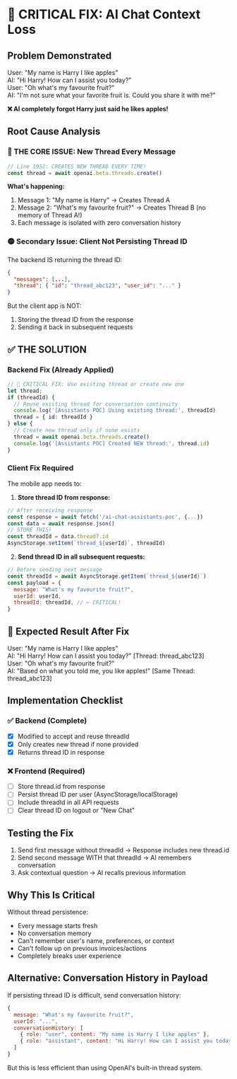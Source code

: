 # 🚨 CRITICAL FIX: AI Chat Context Loss

## Problem Demonstrated
User: "My name is Harry I like apples"  
AI: "Hi Harry! How can I assist you today?"  
User: "Oh what's my favourite fruit?"  
AI: "I'm not sure what your favorite fruit is. Could you share it with me?"  

**❌ AI completely forgot Harry just said he likes apples!**

## Root Cause Analysis

### 🔴 THE CORE ISSUE: New Thread Every Message

```typescript
// Line 1932: CREATES NEW THREAD EVERY TIME!
const thread = await openai.beta.threads.create()
```

**What's happening:**
1. Message 1: "My name is Harry" → Creates Thread A
2. Message 2: "What's my favourite fruit?" → Creates Thread B (no memory of Thread A!)
3. Each message is isolated with zero conversation history

### 🟡 Secondary Issue: Client Not Persisting Thread ID

The backend IS returning the thread ID:
```json
{
  "messages": [...],
  "thread": { "id": "thread_abc123", "user_id": "..." }
}
```

But the client app is NOT:
1. Storing the thread ID from the response
2. Sending it back in subsequent requests

## ✅ THE SOLUTION

### Backend Fix (Already Applied)
```typescript
// 🚨 CRITICAL FIX: Use existing thread or create new one
let thread;
if (threadId) {
  // Reuse existing thread for conversation continuity
  console.log('[Assistants POC] Using existing thread:', threadId)
  thread = { id: threadId }
} else {
  // Create new thread only if none exists
  thread = await openai.beta.threads.create()
  console.log('[Assistants POC] Created NEW thread:', thread.id)
}
```

### Client Fix Required

The mobile app needs to:

1. **Store thread ID from response:**
```javascript
// After receiving response
const response = await fetch('/ai-chat-assistants-poc', {...})
const data = await response.json()
// STORE THIS!
const threadId = data.thread?.id
AsyncStorage.setItem(`thread_${userId}`, threadId)
```

2. **Send thread ID in all subsequent requests:**
```javascript
// Before sending next message
const threadId = await AsyncStorage.getItem(`thread_${userId}`)
const payload = {
  message: "What's my favourite fruit?",
  userId: userId,
  threadId: threadId, // ← CRITICAL!
}
```

## 🎯 Expected Result After Fix

User: "My name is Harry I like apples"  
AI: "Hi Harry! How can I assist you today?" [Thread: thread_abc123]  
User: "Oh what's my favourite fruit?"  
AI: "Based on what you told me, you like apples!" [Same Thread: thread_abc123]  

## Implementation Checklist

### ✅ Backend (Complete)
- [x] Modified to accept and reuse threadId
- [x] Only creates new thread if none provided
- [x] Returns thread ID in response

### ❌ Frontend (Required)
- [ ] Store thread.id from response  
- [ ] Persist thread ID per user (AsyncStorage/localStorage)
- [ ] Include threadId in all API requests
- [ ] Clear thread ID on logout or "New Chat"

## Testing the Fix

1. Send first message without threadId → Response includes new thread.id
2. Send second message WITH that threadId → AI remembers conversation
3. Ask contextual question → AI recalls previous information

## Why This Is Critical

Without thread persistence:
- Every message starts fresh
- No conversation memory
- Can't remember user's name, preferences, or context
- Can't follow up on previous invoices/actions
- Completely breaks user experience

## Alternative: Conversation History in Payload

If persisting thread ID is difficult, send conversation history:
```javascript
{
  message: "What's my favourite fruit?",
  userId: "...",
  conversationHistory: [
    { role: "user", content: "My name is Harry I like apples" },
    { role: "assistant", content: "Hi Harry! How can I assist you today?" }
  ]
}
```

But this is less efficient than using OpenAI's built-in thread system.